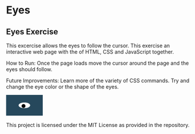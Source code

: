 # Eyes
## Eyes Exercise
This excercise allows the eyes to follow the cursor.  This exercise an interactive web page with the of HTML, CSS and JavaScript together.

How to Run: Once the page loads move the cursor around the page and the eyes should follow.

Future Improvements: Learn more of the variety of CSS commands. Try and change the eye color or the shape of the eyes.

<img src = "oneeye.png" width='100'/>

This project is licensed under the MIT License as provided in the repository. 
